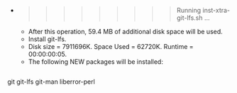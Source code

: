 * >>>>>>>>> Running inst-xtra-git-lfs.sh ...
  * After this operation, 59.4 MB of additional disk space will be used.
  * Install git-lfs.
  * Disk size = 7911696K. Space Used = 62720K. Runtime = 00:00:00:05.
  * The following NEW packages will be installed:
  ```bash
git git-lfs git-man liberror-perl
  ```
